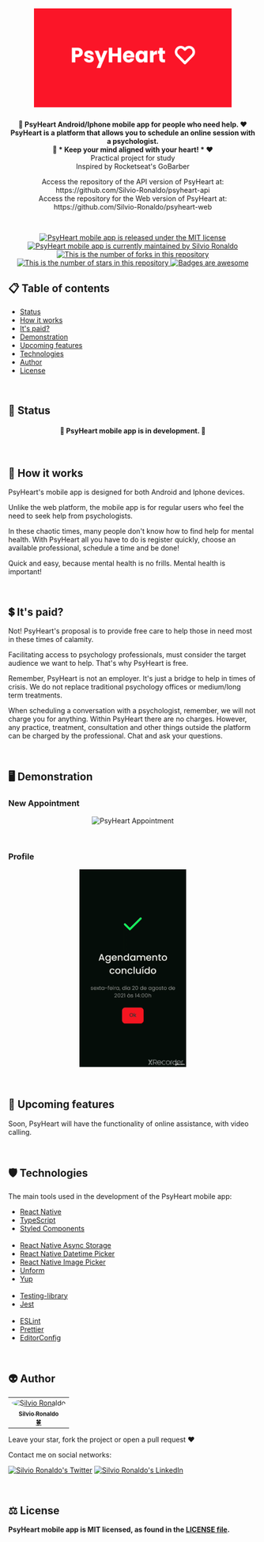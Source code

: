 <h1 align="center">
  <img src="./github/psyheart-logo.svg" alt="PsyHeart Logo" height=200 width=400 />
</h1>

<p align="center">
  <strong>
    🧠 PsyHeart Android/Iphone mobile app for people who need help. ❤️</br>
    PsyHeart is a platform that allows you to schedule an online session with a psychologist.</br>
    🧠 * Keep your mind aligned with your heart! * ❤️
  </strong></br>Practical project for study</br>Inspired by Rocketseat's GoBarber</br>

  <p align="center">
    Access the repository of the API version of PsyHeart at: https://github.com/Silvio-Ronaldo/psyheart-api</br>
    Access the repository for the Web version of PsyHeart at: https://github.com/Silvio-Ronaldo/psyheart-web</br>
  </p></br>
</p>

<p align="center">
  <a href="./LICENSE">
    <img src="https://img.shields.io/badge/license-MIT-blue" alt="PsyHeart mobile app is released under the MIT license" />
  </a>
  <a href="https://GitHub.com/Silvio-Ronaldo/psyheart-mobile/graphs/commit-activity">
    <img src="https://img.shields.io/badge/Maintained%3F-yes-brightgreen" alt="PsyHeart mobile app is currently maintained by Silvio Ronaldo" />
  </a>
  <a href="https://GitHub.com/Silvio-Ronaldo/psyheart-mobile/network/">
    <img src="https://img.shields.io/github/forks/Silvio-Ronaldo/psyheart-mobile?style=social" alt="This is the number of forks in this repository" />
  </a>
  <a href="https://GitHub.com/Silvio-Ronaldo/psyheart-mobile/stargazers/">
    <img src="https://img.shields.io/github/stars/Silvio-Ronaldo/psyheart-mobile?style=social" alt="This is the number of stars in this repository" />
  </a>
  <a href="https://github.com/Naereen/badges">
    <img src="https://img.shields.io/badge/badge-awesome-brightgreen" alt="Badges are awesome" />
  </a>
</p>



<h2>
  📋 Table of contents
</h2>
<ul>
  <li><a href="https://github.com/Silvio-Ronaldo/psyheart-mobile#-status">Status</a></li>
  <li><a href="https://github.com/Silvio-Ronaldo/psyheart-mobile#-how-it-works">How it works</a></li>
  <li><a href="https://github.com/Silvio-Ronaldo/psyheart-mobile#-its-paid">It's paid?</a></li>
  <li><a href="https://github.com/Silvio-Ronaldo/psyheart-mobile#%EF%B8%8F-demonstration">Demonstration</a></li>
  <li><a href="https://github.com/Silvio-Ronaldo/psyheart-mobile#-upcoming-features">Upcoming features</a></li>
  <li><a href="https://github.com/Silvio-Ronaldo/psyheart-mobile#%EF%B8%8F-technologies">Technologies</a></li>
  <li><a href="https://github.com/Silvio-Ronaldo/psyheart-mobile#-author">Author</a></li>
  <li><a href="https://github.com/Silvio-Ronaldo/psyheart-mobile#%EF%B8%8F-license">License</a></li>
</ul></br>



<h2>📌 Status</h2>
<h4 align="center">🚧 PsyHeart mobile app is in development. 🚀</h4></br>



<h2>🤔 How it works</h2>
<p>PsyHeart's mobile app is designed for both Android and Iphone devices.</p>
<p>Unlike the web platform, the mobile app is for regular users who feel the need to seek help from psychologists.</p>
<p>In these chaotic times, many people don't know how to find help for mental health. With PsyHeart all you have to do is register quickly, choose an available professional, schedule a time and be done!</p>
<p>Quick and easy, because mental health is no frills. Mental health is important!</p></br>



<h2>💲 It's paid?</h2>
<p>Not! PsyHeart's proposal is to provide free care to help those in need most in these times of calamity.</p>
<p>Facilitating access to psychology professionals, must consider the target audience we want to help. That's why PsyHeart is free.</p>
<p>Remember, PsyHeart is not an employer. It's just a bridge to help in times of crisis. We do not replace traditional psychology offices or medium/long term treatments.</p>
<p>When scheduling a conversation with a psychologist, remember, we will not charge you for anything. Within PsyHeart there are no charges. However, any practice, treatment, consultation and other things outside the platform can be charged by the professional. Chat and ask your questions.</p></br>



<h2>🖥️ Demonstration</h2>
<h3>New Appointment</h3>
  <p align="center">
    <img src="./github/psyheart-app-appointment.gif" alt="PsyHeart Appointment" height=400 />
  </p></br>
  
<h3>Profile</h3>
  <p align="center">
    <img src="./github/psyheart-app-profile.gif" alt="PsyHeart Profile" height=400 />
  </p></br>
  


<h2>📆 Upcoming features</h2>
<p>Soon, PsyHeart will have the functionality of online assistance, with video calling.</p></br>



<h2>🛡️ Technologies</h2>
<p>The main tools used in the development of the PsyHeart mobile app: </p>

<ul>
  <li><a href="https://reactnative.dev">React Native</a></li>
  <li><a href="https://www.typescriptlang.org">TypeScript</a></li>
  <li><a href="https://styled-components.com">Styled Components</a></li></br>
 
  <li><a href="https://react-native-async-storage.github.io/async-storage/docs/usage/">React Native Async Storage</a></li>
  <li><a href="https://github.com/react-native-datetimepicker/datetimepicker">React Native Datetime Picker</a></li>
  <li><a href="https://github.com/react-native-image-picker/react-native-image-picker">React Native Image Picker</a></li>
  <li><a href="https://unform.dev">Unform</a></li>
  <li><a href="https://github.com/jquense/yup">Yup</a></li></br>
  
  <li><a href="https://testing-library.com">Testing-library</a></li>
  <li><a href="https://jestjs.io/pt-BR/">Jest</a></li></br>
  
  <li><a href="https://eslint.org">ESLint</a></li>
  <li><a href="https://prettier.io">Prettier</a></li>
  <li><a href="https://editorconfig.org">EditorConfig</a></li>
</ul></br>



<h2>👽 Author</h2>
<table>
  <tr>
    <td align="center"><a href="https://github.com/Silvio-Ronaldo"><img style="border-radius: 50%;" src="https://avatars.githubusercontent.com/u/48893927?v=4" width="100px;" alt="Silvio Ronaldo"/><br /><sub><b>Silvio Ronaldo</b></sub></a><br /><a href="https://github.com/Silvio-Ronaldo" title="Silvio Ronaldo">🍀</a></td>
  </tr>
</table>
<p>Leave your star, fork the project or open a pull request ❤️</p>
<p>Contact me on social networks: </p>
<p><a href="https://twitter.com/sivirinoo"><img src="https://img.shields.io/twitter/follow/sivirinoo?style=social" alt="Silvio Ronaldo's Twitter" /></a>
<a href="https://br.linkedin.com/in/silvio-ronaldo77"><img src="https://img.shields.io/badge/-Silvio-blue?style=flat&logo=Linkedin&logoColor=white" alt="Silvio Ronaldo's LinkedIn" /></a></p></br>



<h2>⚖️ License</h2>
<p><strong>PsyHeart mobile app is MIT licensed, as found in the <a href="./LICENSE">LICENSE file</a>.</strong></p>

